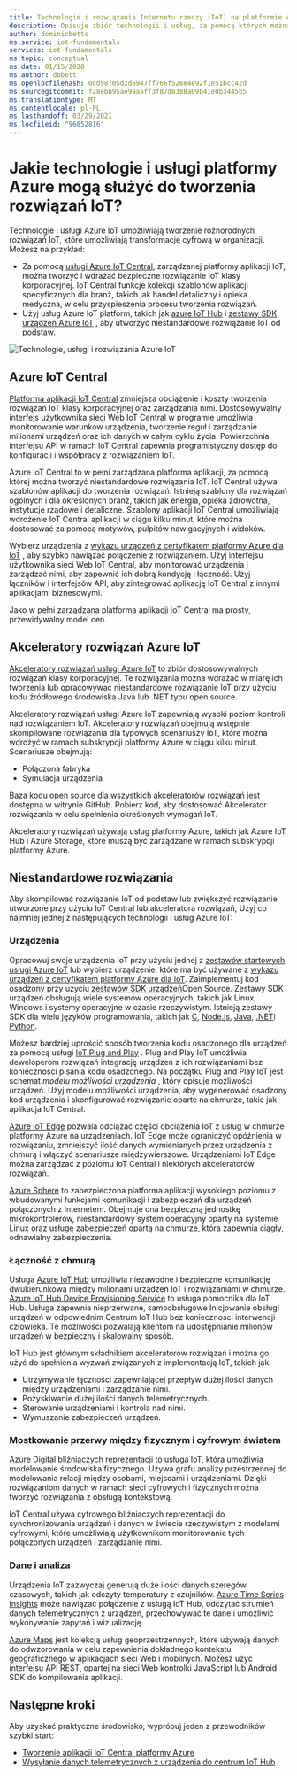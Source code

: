 ```yaml
---
title: Technologie i rozwiązania Internetu rzeczy (IoT) na platformie Azure
description: Opisuje zbiór technologii i usług, za pomocą których można utworzyć rozwiązanie Azure IoT.
author: dominicbetts
ms.service: iot-fundamentals
services: iot-fundamentals
ms.topic: conceptual
ms.date: 01/15/2020
ms.author: dobett
ms.openlocfilehash: 0cd98705d2d6947ff766f528e4e92f1e51bcc42d
ms.sourcegitcommit: f28ebb95ae9aaaff3f87d8388a09b41e0b3445b5
ms.translationtype: MT
ms.contentlocale: pl-PL
ms.lasthandoff: 03/29/2021
ms.locfileid: "96852816"
---
```

# <a name="what-azure-technologies-and-services-can-you-use-to-create-iot-solutions"></a>Jakie technologie i usługi platformy Azure mogą służyć do tworzenia rozwiązań IoT?

Technologie i usługi Azure IoT umożliwiają tworzenie różnorodnych rozwiązań IoT, które umożliwiają transformację cyfrową w organizacji. Możesz na przykład:

* Za pomocą [usługi Azure IoT Central](https://apps.azureiotcentral.com), zarządzanej platformy aplikacji IoT, można tworzyć i wdrażać bezpieczne rozwiązanie IoT klasy korporacyjnej. IoT Central funkcje kolekcji szablonów aplikacji specyficznych dla branż, takich jak handel detaliczny i opieka medyczna, w celu przyspieszenia procesu tworzenia rozwiązań.
* Użyj usług Azure IoT platform, takich jak [azure IoT Hub](../iot-hub/about-iot-hub.md) i [zestawy SDK urządzeń Azure IoT](../iot-hub/iot-hub-devguide-sdks.md) , aby utworzyć niestandardowe rozwiązanie IoT od podstaw.

![Technologie, usługi i rozwiązania Azure IoT](./media/iot-services-and-technologies/iot-technologies-services.png)

## <a name="azure-iot-central"></a>Azure IoT Central

[Platforma aplikacji IoT Central](https://apps.azureiotcentral.com) zmniejsza obciążenie i koszty tworzenia rozwiązań IoT klasy korporacyjnej oraz zarządzania nimi. Dostosowywalny interfejs użytkownika sieci Web IoT Central w programie umożliwia monitorowanie warunków urządzenia, tworzenie reguł i zarządzanie milionami urządzeń oraz ich danych w całym cyklu życia. Powierzchnia interfejsu API w ramach IoT Central zapewnia programistyczny dostęp do konfiguracji i współpracy z rozwiązaniem IoT.

Azure IoT Central to w pełni zarządzana platforma aplikacji, za pomocą której można tworzyć niestandardowe rozwiązania IoT. IoT Central używa szablonów aplikacji do tworzenia rozwiązań. Istnieją szablony dla rozwiązań ogólnych i dla określonych branż, takich jak energia, opieka zdrowotna, instytucje rządowe i detaliczne. Szablony aplikacji IoT Central umożliwiają wdrożenie IoT Central aplikacji w ciągu kilku minut, które można dostosować za pomocą motywów, pulpitów nawigacyjnych i widoków.

Wybierz urządzenia z [wykazu urządzeń z certyfikatem platformy Azure dla IoT](https://catalog.azureiotsolutions.com) , aby szybko nawiązać połączenie z rozwiązaniem. Użyj interfejsu użytkownika sieci Web IoT Central, aby monitorować urządzenia i zarządzać nimi, aby zapewnić ich dobrą kondycję i łączność. Użyj łączników i interfejsów API, aby zintegrować aplikację IoT Central z innymi aplikacjami biznesowymi.

Jako w pełni zarządzana platforma aplikacji IoT Central ma prosty, przewidywalny model cen.

## <a name="azure-iot-solution-accelerators"></a>Akceleratory rozwiązań Azure IoT

[Akceleratory rozwiązań usługi Azure IoT](https://www.azureiotsolutions.com) to zbiór dostosowywalnych rozwiązań klasy korporacyjnej. Te rozwiązania można wdrażać w miarę ich tworzenia lub opracowywać niestandardowe rozwiązanie IoT przy użyciu kodu źródłowego środowiska Java lub .NET typu open source.

Akceleratory rozwiązań usługi Azure IoT zapewniają wysoki poziom kontroli nad rozwiązaniem IoT. Akceleratory rozwiązań obejmują wstępnie skompilowane rozwiązania dla typowych scenariuszy IoT, które można wdrożyć w ramach subskrypcji platformy Azure w ciągu kilku minut. Scenariusze obejmują:

* Połączona fabryka
* Symulacja urządzenia

Baza kodu open source dla wszystkich akceleratorów rozwiązań jest dostępna w witrynie GitHub. Pobierz kod, aby dostosować Akcelerator rozwiązania w celu spełnienia określonych wymagań IoT.

Akceleratory rozwiązań używają usług platformy Azure, takich jak Azure IoT Hub i Azure Storage, które muszą być zarządzane w ramach subskrypcji platformy Azure.

## <a name="custom-solutions"></a>Niestandardowe rozwiązania

Aby skompilować rozwiązanie IoT od podstaw lub zwiększyć rozwiązanie utworzone przy użyciu IoT Central lub akceleratora rozwiązań, Użyj co najmniej jednej z następujących technologii i usług Azure IoT:

### <a name="devices"></a>Urządzenia

Opracowuj swoje urządzenia IoT przy użyciu jednej z [zestawów startowych usługi Azure IoT](https://catalog.azureiotsolutions.com/kits) lub wybierz urządzenie, które ma być używane z [wykazu urządzeń z certyfikatem platformy Azure dla IoT](https://catalog.azureiotsolutions.com). Zaimplementuj kod osadzony przy użyciu [zestawów SDK urządzeń](../iot-hub/iot-hub-devguide-sdks.md)Open Source. Zestawy SDK urządzeń obsługują wiele systemów operacyjnych, takich jak Linux, Windows i systemy operacyjne w czasie rzeczywistym. Istnieją zestawy SDK dla wielu języków programowania, takich jak [C](https://github.com/Azure/azure-iot-sdk-c), [Node.js](https://github.com/Azure/azure-iot-sdk-node), [Java](https://github.com/Azure/azure-iot-sdk-java), [.NET](https://github.com/Azure/azure-iot-sdk-csharp)i [Python](https://github.com/Azure/azure-iot-sdk-python).

Możesz bardziej uprościć sposób tworzenia kodu osadzonego dla urządzeń za pomocą usługi [IoT Plug and Play](../iot-pnp/overview-iot-plug-and-play.md) . Plug and Play IoT umożliwia deweloperom rozwiązań integrację urządzeń z ich rozwiązaniami bez konieczności pisania kodu osadzonego. Na początku Plug and Play IoT jest schemat _modelu możliwości urządzenia_ , który opisuje możliwości urządzeń. Użyj modelu możliwości urządzenia, aby wygenerować osadzony kod urządzenia i skonfigurować rozwiązanie oparte na chmurze, takie jak aplikacja IoT Central.

[Azure IoT Edge](../iot-edge/about-iot-edge.md) pozwala odciążać części obciążenia IoT z usług w chmurze platformy Azure na urządzeniach. IoT Edge może ograniczyć opóźnienia w rozwiązaniu, zmniejszyć ilość danych wymienianych przez urządzenia z chmurą i włączyć scenariusze międzywierszowe. Urządzeniami IoT Edge można zarządzać z poziomu IoT Central i niektórych akceleratorów rozwiązań.

[Azure Sphere](/azure-sphere/product-overview/what-is-azure-sphere) to zabezpieczona platforma aplikacji wysokiego poziomu z wbudowanymi funkcjami komunikacji i zabezpieczeń dla urządzeń połączonych z Internetem. Obejmuje ona bezpieczną jednostkę mikrokontrolerów, niestandardowy system operacyjny oparty na systemie Linux oraz usługę zabezpieczeń opartą na chmurze, która zapewnia ciągły, odnawialny zabezpieczenia.

### <a name="cloud-connectivity"></a>Łączność z chmurą

Usługa [Azure IoT Hub](../iot-hub/about-iot-hub.md) umożliwia niezawodne i bezpieczne komunikację dwukierunkową między milionami urządzeń IoT i rozwiązaniami w chmurze. [Azure IoT Hub Device Provisioning Service](../iot-dps/about-iot-dps.md) to usługa pomocnika dla IoT Hub. Usługa zapewnia nieprzerwane, samoobsługowe Inicjowanie obsługi urządzeń w odpowiednim Centrum IoT Hub bez konieczności interwencji człowieka. Te możliwości pozwalają klientom na udostępnianie milionów urządzeń w bezpieczny i skalowalny sposób.

IoT Hub jest głównym składnikiem akceleratorów rozwiązań i można go użyć do spełnienia wyzwań związanych z implementacją IoT, takich jak:

* Utrzymywanie łączności zapewniającej przepływ dużej ilości danych między urządzeniami i zarządzanie nimi.
* Pozyskiwanie dużej ilości danych telemetrycznych.
* Sterowanie urządzeniami i kontrola nad nimi.
* Wymuszanie zabezpieczeń urządzeń.

### <a name="bridging-the-gap-between-the-physical-and-digital-worlds"></a>Mostkowanie przerwy między fizycznym i cyfrowym światem

[Azure Digital bliźniaczych reprezentacji](../digital-twins/overview.md) to usługa IoT, która umożliwia modelowanie środowiska fizycznego. Używa grafu analizy przestrzennej do modelowania relacji między osobami, miejscami i urządzeniami. Dzięki rozwiązaniom danych w ramach sieci cyfrowych i fizycznych można tworzyć rozwiązania z obsługą kontekstową.

IoT Central używa cyfrowego bliźniaczych reprezentacji do synchronizowania urządzeń i danych w świecie rzeczywistym z modelami cyfrowymi, które umożliwiają użytkownikom monitorowanie tych połączonych urządzeń i zarządzanie nimi.

### <a name="data-and-analytics"></a>Dane i analiza

Urządzenia IoT zazwyczaj generują duże ilości danych szeregów czasowych, takich jak odczyty temperatury z czujników. [Azure Time Series Insights](../time-series-insights/time-series-insights-overview.md) może nawiązać połączenie z usługą IoT Hub, odczytać strumień danych telemetrycznych z urządzeń, przechowywać te dane i umożliwić wykonywanie zapytań i wizualizację.

[Azure Maps](../azure-maps/index.yml) jest kolekcją usług geoprzestrzennych, które używają danych do odwzorowania w celu zapewnienia dokładnego kontekstu geograficznego w aplikacjach sieci Web i mobilnych. Możesz użyć interfejsu API REST, opartej na sieci Web kontrolki JavaScript lub Android SDK do kompilowania aplikacji.

## <a name="next-steps"></a>Następne kroki

Aby uzyskać praktyczne środowisko, wypróbuj jeden z przewodników szybki start:

- [Tworzenie aplikacji IoT Central platformy Azure](../iot-central/core/quick-deploy-iot-central.md)
- [Wysyłanie danych telemetrycznych z urządzenia do centrum IoT Hub](../iot-hub/quickstart-send-telemetry-cli.md)

